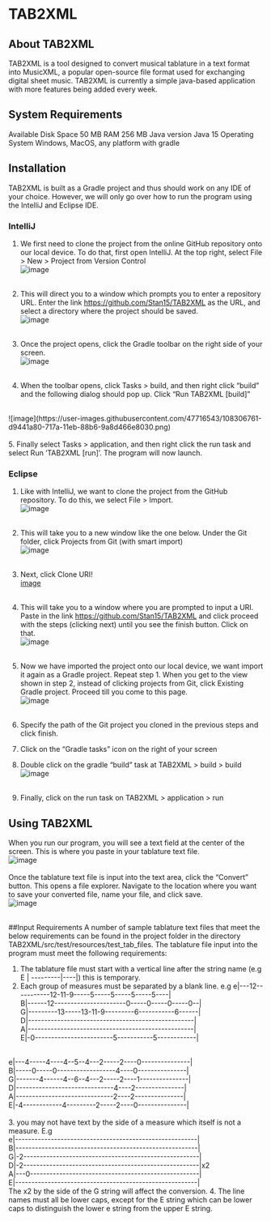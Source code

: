 # TAB2XML

## About TAB2XML
TAB2XML is a tool designed to convert musical tablature in a text format into MusicXML, a popular open-source file format used for exchanging digital sheet music.  TAB2XML is currently a simple java-based application with more features being added every week.  

## System Requirements
Available Disk Space	50 MB
RAM 256 MB
Java version Java 15
Operating System	Windows, MacOS, any platform with gradle

## Installation
TAB2XML is built as a Gradle project and thus should work on any IDE of your choice. However, we will only go over how to run the program using the IntelliJ and Eclipse IDE.

###	IntelliJ
1. We first need to clone the project from the online GitHub repository onto our local device. To do that, first open IntelliJ. At the top right, select File > New > Project from Version Control <br />
![image](https://user-images.githubusercontent.com/47716543/108306574-75215680-717a-11eb-87b2-66c5555d76ab.png) <br /> <br />

2. This will direct you to a window which prompts you to enter a repository URL. Enter the link https://github.com/Stan15/TAB2XML as the URL, and select a directory where the project should be saved. <br />
![image](https://user-images.githubusercontent.com/47716543/108306635-95e9ac00-717a-11eb-870e-6ccb131f4d6b.png) <br /> <br />

3. Once the project opens, click the Gradle toolbar on the right side of your screen. <br />
![image](https://user-images.githubusercontent.com/47716543/108306702-bf0a3c80-717a-11eb-9fb5-96e6e64075e7.png)  <br /> <br />

4. When the toolbar opens, click Tasks > build, and then right click “build” and the following dialog should pop up.  Click “Run TAB2XML [build]”
 <br />
 ![image](https://user-images.githubusercontent.com/47716543/108306761-d9441a80-717a-11eb-88b6-9a8d466e8030.png)
 <br /> <br />
 5. Finally select Tasks > application, and then right click the run task and select Run ‘TAB2XML [run]’.  The program will now launch.
 
###	Eclipse
1.	Like with IntelliJ, we want to clone the project from the GitHub repository. To do this, we select File > Import. <br />
![image](https://user-images.githubusercontent.com/47716543/108306843-08f32280-717b-11eb-9137-1b68b376eec5.png)<br /><br />

2.	This will take you to a new window like the one below. Under the Git folder, click Projects from Git (with smart import) <br />
![image](https://user-images.githubusercontent.com/47716543/108306912-2b853b80-717b-11eb-9408-6b7cef69e96d.png) <br /><br />

3.	Next, click Clone URI!<br />
[image](https://user-images.githubusercontent.com/47716543/108306970-43f55600-717b-11eb-8bea-3d1d60830f2a.png)
<br /><br />

4.	This will take you to a window where you are prompted to input a URI. Paste in the link https://github.com/Stan15/TAB2XML and click proceed with the steps (clicking next) until you see the finish button. Click on that. <br />
![image](https://user-images.githubusercontent.com/47716543/108307054-69825f80-717b-11eb-8695-152f81f9f735.png)<br /><br />

5. Now we have imported the project onto our local device, we want import it again as a Gradle project. Repeat step 1. When you get to the view shown in step 2, instead of clicking projects from Git, click Existing Gradle project. Proceed till you come to this page. <br />
![image](https://user-images.githubusercontent.com/47716543/108307299-8dde3c00-717b-11eb-9a59-bf436c2db265.png)
<br /><br />

6. Specify the path of the Git project you cloned in the previous steps and click finish.
7. Click on the “Gradle tasks” icon on the right of your screen
8. Double click on the gradle “build” task at TAB2XML > build > build
![image](https://user-images.githubusercontent.com/47716543/108307371-ababa100-717b-11eb-937d-b96ca4451dee.png)<br /><br />
9.	Finally, click on the run task on TAB2XML > application > run

## Using TAB2XML
When you run our program, you will see a text field at the center of the screen. This is where you paste in your tablature text file.<br />
![image](https://user-images.githubusercontent.com/47716543/108307466-cda52380-717b-11eb-8fe6-d2f63aadf42a.png)<br /><br />
Once the tablature text file is input into the text area, click the “Convert” button. This opens a file explorer. Navigate to the location where you want to save your converted file, name your file, and click save.<br />
![image](https://user-images.githubusercontent.com/47716543/108307516-e6add480-717b-11eb-90f5-0ba967e9aad5.png)
<br /><br />

##Input Requirements
A number of sample tablature text files that meet the below requirements can be found in the project folder in the directory TAB2XML/src/test/resources/test_tab_files. The tablature file input into the program must meet the following requirements:
1.	The tablature file must start with a vertical line after the string name (e.g E | ---------|----|) this is temporary.
2.	Each group of measures must be separated by a blank line. e.g 
e|---12-----------12-11-9-----5-----5-----5-----5----|<br />
B|------12----------------------0-----0-----0-----0--|<br />
G|---------13-----13-11-9---------6-----------6------|<br />
D|---------------------------------------------------|<br />
A|---------------------------------------------------|<br />
E|-0------------------------5-----------5------------|<br />
<br />
e|---4-----4----4--5--4---2-----2----0---------------|<br />
B|-----0-----0------------------4----0---------------|<br />
G|-------4------4--6--4---2-----2----1---------------|<br />
D|------------------------------4----2---------------|<br />
A|------------------------------2----2---------------|<br />
E|-4------------4---------2-----2----0---------------|<br />
<br />
3.	you may not have text by the side of a measure which itself is not a measure. E.g<br />
e|--------------------------------------------------------|<br />
B|--------------------------------------------------------|<br />
G|-2------------------------------------------------------|<br />
D|-2------------------------------------------------------|x2<br />
A|---0----------------------------------------------------|<br />
E|--------------------------------------------------------|<br />
The x2 by the side of the G string will affect the conversion.
4.	The line names must all be lower caps, except for the E string which can be lower caps to distinguish the lower e string from the upper E string.







 


